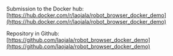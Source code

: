 Submission to the Docker hub: [https://hub.docker.com/r/laojala/robot_browser_docker_demo](https://hub.docker.com/r/laojala/robot_browser_docker_demo)

Repository in Github: [https://github.com/laojala/robot_browser_docker_demo](https://github.com/laojala/robot_browser_docker_demo)